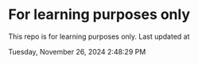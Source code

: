# For learning purposes only
This repo is for learning purposes only.
Last updated at

Tuesday, November 26, 2024 2:48:29 PM

